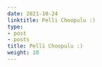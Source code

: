 ```yaml
---
date: 2021-10-24
linktitle: Pelli Choopulu :)
type:
- post
- posts
title: Pelli Choopulu :)
weight: 10
---
```



